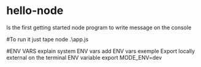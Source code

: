 # hello-node
Is the first getting started node program to write message on the console

#To run it just tape node .\app.js

#ENV VARS
explain system ENV vars 
add ENV vars exemple
Export locally external on the terminal ENV variable 
export MODE_ENV=dev
